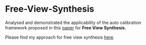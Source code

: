 # Free-View-Synthesis

Analysed and demonstrated the applicability of the auto calibration framework proposed in this [paper](https://github.com/varshapendyala/Free-View-Synthesis/blob/master/Auto_calibration.pdf) for **Free View Synthesis.**

Please find my approach for free view synthesis [here]().
